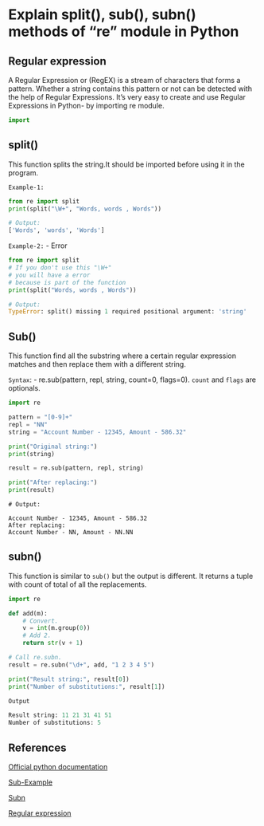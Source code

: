 # Explain split(), sub(), subn() methods of “re” module in Python

## Regular expression

A Regular Expression or (RegEX) is a stream of characters that forms a pattern.
Whether a string contains this pattern or not can be detected with the help of Regular Expressions.
It’s very easy to create and use Regular Expressions in Python- by importing re module.

```python
import
```

## split()

This function splits the string.It should be imported before using it in the program.

`Example-1:`

```python
from re import split
print(split("\W+", "Words, words , Words"))

# Output:
['Words', 'words', 'Words']
```

`Example-2:` - Error

```python
from re import split
# If you don't use this "\W+" 
# you will have a error 
# because is part of the function
print(split("Words, words , Words"))

# Output:
TypeError: split() missing 1 required positional argument: 'string'
```

## Sub()

This function find all the substring where  a certain regular expression matches and then replace them with a different string.

`Syntax`: - re.sub(pattern, repl, string, count=0, flags=0). `count` and `flags` are optionals.

```python
import re

pattern = "[0-9]+"
repl = "NN"
string = "Account Number - 12345, Amount - 586.32"

print("Original string:")
print(string)

result = re.sub(pattern, repl, string)

print("After replacing:")
print(result)
```

```text
# Output:

Account Number - 12345, Amount - 586.32
After replacing:
Account Number - NN, Amount - NN.NN
```

## subn()

This function is similar to `sub()` but the output is different. It returns a tuple with count of total of all the replacements.

```python
import re

def add(m):
    # Convert.
    v = int(m.group(0))
    # Add 2.
    return str(v + 1)

# Call re.subn.
result = re.subn("\d+", add, "1 2 3 4 5")

print("Result string:", result[0])
print("Number of substitutions:", result[1])

Output

Result string: 11 21 31 41 51
Number of substitutions: 5
```

## References

[Official python documentation](https://docs.python.org/3/library/re.html?highlight=sub#re.sub)

[Sub-Example](https://pythonexamples.org/python-re-sub/)

[Subn](https://www.quora.com/What-are-split-sub-and-subn-methods-in-Python?share=1)

[Regular expression](https://www.codespeedy.com/re-sub-in-python/)
